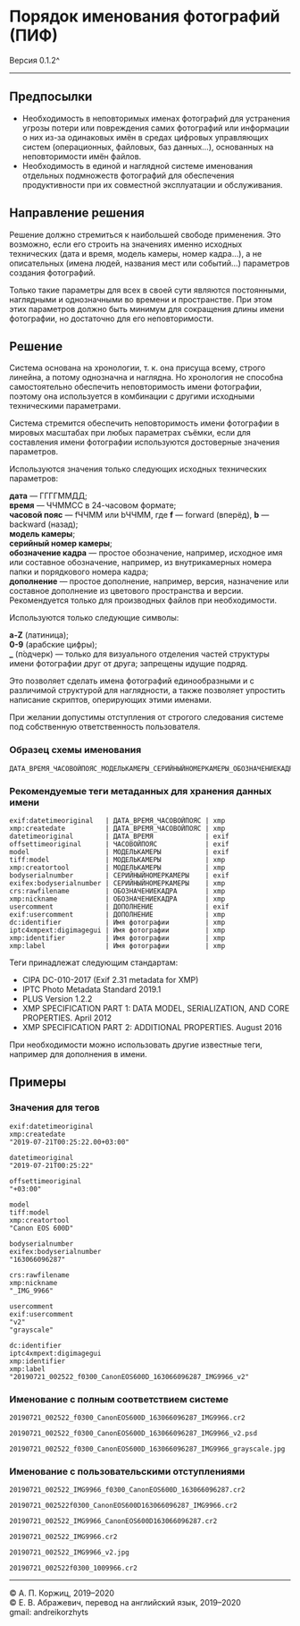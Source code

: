 ﻿Порядок именования фотографий (ПИФ)
===================================

Версия 0.1.2^

***

Предпосылки
-----------

- Необходимость в неповторимых именах фотографий для устранения угрозы потери или повреждения самих фотографий или информации о них из-за одинаковых имён в средах цифровых управляющих систем (операционных, файловых, баз данных…), основанных на неповторимости имён файлов.
- Необходимость в единой и наглядной системе именования отдельных подмножеств фотографий для обеспечения продуктивности при их совместной эксплуатации и обслуживания.

Направление решения
-------------------

Решение должно стремиться к наибольшей свободе применения. Это возможно, если его строить на значениях именно исходных технических (дата и время, модель камеры, номер кадра…), а не описательных (имена людей, названия мест или событий…) параметров создания фотографий.

Только такие параметры для всех в своей сути являются постоянными, наглядными и однозначными во времени и пространстве. При этом этих параметров должно быть минимум для сокращения длины имени фотографии, но достаточно для его неповторимости.

Решение
-------

Система основана на хронологии, т. к. она присуща всему, строго линейна, а потому однозначна и наглядна. Но хронология не способна самостоятельно обеспечить неповторимость имени фотографии, поэтому она используется в комбинации с другими исходными техническими параметрами.

Система стремится обеспечить неповторимость имени фотографии в мировых масштабах при любых параметрах съёмки, если для составления имени фотографии используются достоверные значения параметров.

Используются значения только следующих исходных технических параметров:

**дата** — ГГГГММДД;  
**время** — ЧЧММСС в 24-часовом формате;  
**часовой пояс** — fЧЧММ или bЧЧММ, где **f** — forward (вперёд), **b** — backward (назад);  
**модель камеры**;  
**серийный номер камеры**;  
**обозначение кадра** — простое обозначение, например, исходное имя или составное обозначение, например, из внутрикамерных номера папки и порядкового номера кадра;  
**дополнение** — простое дополнение, например, версия, назначение или составное дополнение из цветового пространства и версии. Рекомендуется только для производных файлов при необходимости.

Используются только следующие символы:

**a-Z** (латиница);  
**0-9** (арабские цифры);  
**_** (п́одчерк) — только для визуального отделения частей структуры имени фотографии друг от друга; запрещены идущие подряд.

Это позволяет сделать имена фотографий единообразными и с различимой структурой для наглядности, а также позволяет упростить написание скриптов, оперирующих этими именами.

При желании допустимы отступления от строгого следования системе под собственную ответственность пользователя.

### Образец схемы именования

```
ДАТА_ВРЕМЯ_ЧАСОВОЙПОЯС_МОДЕЛЬКАМЕРЫ_СЕРИЙНЫЙНОМЕРКАМЕРЫ_ОБОЗНАЧЕНИЕКАДРА_ДОПОЛНЕНИЕ.РАСШИРЕНИЕ
```

### Рекомендуемые теги метаданных для хранения данных имени

```
exif:datetimeoriginal   | ДАТА_ВРЕМЯ_ЧАСОВОЙПОЯС | xmp
xmp:createdate          | ДАТА_ВРЕМЯ_ЧАСОВОЙПОЯС | xmp
datetimeoriginal        | ДАТА_ВРЕМЯ             | exif
offsettimeoriginal      | ЧАСОВОЙПОЯС            | exif
model                   | МОДЕЛЬКАМЕРЫ           | exif
tiff:model              | МОДЕЛЬКАМЕРЫ           | xmp
xmp:creatortool         | МОДЕЛЬКАМЕРЫ           | xmp
bodyserialnumber        | СЕРИЙНЫЙНОМЕРКАМЕРЫ    | exif
exifex:bodyserialnumber | СЕРИЙНЫЙНОМЕРКАМЕРЫ    | xmp
crs:rawfilename         | ОБОЗНАЧЕНИЕКАДРА       | xmp
xmp:nickname            | ОБОЗНАЧЕНИЕКАДРА       | xmp
usercomment             | ДОПОЛНЕНИЕ             | exif
exif:usercomment        | ДОПОЛНЕНИЕ             | xmp
dc:identifier           | Имя фотографии         | xmp
iptc4xmpext:digimagegui | Имя фотографии         | xmp
xmp:identifier          | Имя фотографии         | xmp
xmp:label               | Имя фотографии         | xmp
```

Теги принадлежат следующим стандартам:

- CIPA DC-010-2017 (Exif 2.31 metadata for XMP)
- IPTC Photo Metadata Standard 2019.1
- PLUS Version 1.2.2
- XMP SPECIFICATION PART 1: DATA MODEL, SERIALIZATION, AND CORE PROPERTIES. April 2012
- XMP SPECIFICATION PART 2: ADDITIONAL PROPERTIES. August 2016

При необходимости можно использовать другие известные теги, например для дополнения в имени.

Примеры
-------

### Значения для тегов

```
exif:datetimeoriginal
xmp:createdate
"2019-07-21T00:25:22.00+03:00"

datetimeoriginal
"2019-07-21T00:25:22"

offsettimeoriginal
"+03:00"

model
tiff:model
xmp:creatortool
"Canon EOS 600D"

bodyserialnumber
exifex:bodyserialnumber
"163066096287"

crs:rawfilename
xmp:nickname
"_IMG_9966"

usercomment
exif:usercomment
"v2"
"grayscale"

dc:identifier
iptc4xmpext:digimagegui
xmp:identifier
xmp:label
"20190721_002522_f0300_CanonEOS600D_163066096287_IMG9966_v2"
```

### Именование с полным соответствием системе

```
20190721_002522_f0300_CanonEOS600D_163066096287_IMG9966.cr2

20190721_002522_f0300_CanonEOS600D_163066096287_IMG9966_v2.psd

20190721_002522_f0300_CanonEOS600D_163066096287_IMG9966_grayscale.jpg
```

### Именование с пользовательскими отступлениями

```
20190721_002522_IMG9966_f0300_CanonEOS600D_163066096287.cr2

20190721_002522f0300_CanonEOS600D163066096287_IMG9966.cr2

20190721_002522_IMG9966_CanonEOS600D163066096287.cr2

20190721_002522_IMG9966.cr2

20190721_002522_IMG9966_v2.jpg

20190721_002522f0300_1009966.cr2
```

***

© А. П. Коржиц, 2019–2020  
© Е. В. Абражевич, перевод на английский язык, 2019–2020  
gmail: andreikorzhyts